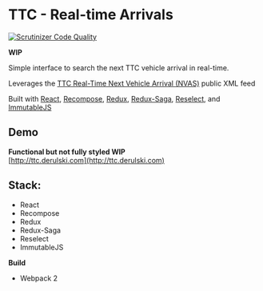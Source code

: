 # TTC - Real-time Arrivals
[![Scrutinizer Code Quality](https://scrutinizer-ci.com/g/macder/ttc-react/badges/quality-score.png?b=master)](https://scrutinizer-ci.com/g/macder/ttc-react/?branch=master)

**WIP**

Simple interface to search the next TTC vehicle arrival in real-time.

Leverages the [TTC Real-Time Next Vehicle Arrival (NVAS)](https://www1.toronto.ca/wps/portal/contentonly?vgnextoid=4427790e6f21d210VgnVCM1000003dd60f89RCRD&vgnextchannel=1a66e03bb8d1e310VgnVCM10000071d60f89RCRD) public XML feed

Built with [React](https://facebook.github.io/react/), [Recompose](https://github.com/acdlite/recompose), [Redux](http://redux.js.org/), [Redux-Saga](https://redux-saga.js.org/), [Reselect](https://github.com/reactjs/reselect), and [ImmutableJS](https://facebook.github.io/immutable-js/docs/#/)

## Demo
**Functional but not fully styled WIP**<br>
[http://ttc.derulski.com](http://ttc.derulski.com)

## Stack:
* React
* Recompose
* Redux
* Redux-Saga
* Reselect
* ImmutableJS

**Build**
* Webpack 2
